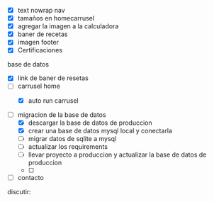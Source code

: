 

- [x] text nowrap nav
- [x] tamaños en homecarrusel
- [x] agregar la imagen a la calculadora
- [x] baner de recetas
- [x] imagen footer
- [x] Certificaciones

base de datos
- [x] link de baner de resetas
- [ ] carrusel home
  - [x] auto run carrusel 



- [ ] migracion de la base de datos
  - [x] descargar la base de datos de produccion
  - [x] crear una base de datos mysql local y conectarla
  - [ ] migrar datos de sqlite a mysql
  - [ ] actualizar los requirements
  - [ ] llevar proyecto a produccion y actualizar la base de datos de produccion
  - [ ] 




- [ ] contacto

discutir: